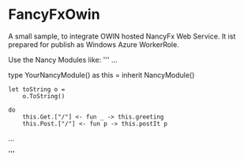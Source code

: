 FancyFxOwin
===========

A small sample, to integrate OWIN hosted NancyFx Web Service. It ist prepared for publish as Windows Azure WorkerRole.


Use the Nancy Modules like:
'''
  ...
  
  type YourNancyModule() as this = 
    inherit NancyModule()
    
    let toString o = 
        o.ToString()

    do
        this.Get.["/"] <- fun _ -> this.greeting
        this.Post.["/"] <- fun p -> this.postIt p

  ...
  
'''
